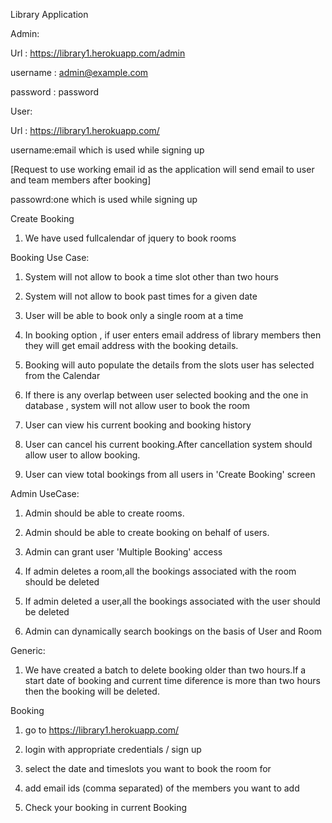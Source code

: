 Library Application

Admin:

Url : https://library1.herokuapp.com/admin

username : admin@example.com

password : password

User:

Url : https://library1.herokuapp.com/

username:email which is used while signing up

[Request to use working email id as the application will send email to user and team members after booking]

passowrd:one which is used while signing up


Create Booking

1) We have used fullcalendar of jquery to book rooms

Booking Use Case:

  1) System will not allow to book a time slot other than two hours

  2) System will not allow to book past times for a given date

  3) User will be able to book only a single room at a time

  4) In booking option , if user enters email address of library members then they will get email address with the booking details.

  5) Booking will auto populate the details from the slots user has selected from the Calendar

  6) If there is any overlap between user selected booking and the one in database , system will not allow user to book the room

  7) User can view his current booking and booking history

  8) User can cancel his current booking.After cancellation system should allow user to allow booking.

  9) User can view total bookings from all users in 'Create Booking' screen
  
Admin UseCase:

  1) Admin should be able to create rooms.

  2) Admin should be able to create booking on behalf of users.

  3) Admin can grant user 'Multiple Booking' access

  4) If admin deletes a room,all the bookings associated with the room should be deleted

  5) If admin deleted a user,all the bookings associated with the user should be deleted

  6) Admin can dynamically search bookings on the basis of User and Room

  
  Generic:

  1) We have created a batch to delete booking older than two hours.If a start date of booking and current time diference is more than two hours then the booking will be deleted.
  
  
  Booking
  
  1) go to https://library1.herokuapp.com/
  
  2) login with appropriate credentials / sign up
  
  3) select the date and timeslots you want to book the room for

  4) add email ids (comma separated) of the members you want to add

  5) Check your booking in current Booking
  
